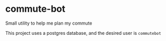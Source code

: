 # commute-bot
Small utility to help me plan my commute


This project uses a postgres database, and the desired user is `commutebot`
